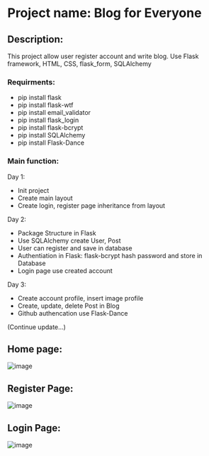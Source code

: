 # Project name: Blog for Everyone
## Description:
This project allow user register account and write blog. Use Flask framework, HTML, CSS, flask_form, SQLAlchemy

### Requirments:
- pip install flask
- pip install flask-wtf
- pip install email_validator
- pip install flask_login
- pip install flask-bcrypt
- pip install SQLAlchemy
- pip install Flask-Dance

### Main function:
Day 1:
- Init project
- Create main layout
- Create login, register page inheritance from layout

Day 2:
- Package Structure in Flask
- Use SQLAlchemy create User, Post 
- User can register and save in database 
- Authentiation in Flask: flask-bcrypt hash password and store in Database
- Login page use created account 

Day 3:
- Create account profile, insert image profile
- Create, update, delete Post in Blog
- Github authencation use Flask-Dance

(Continue update...)

## Home page: 
![image](https://user-images.githubusercontent.com/46947782/132669303-864746ae-7269-4cc6-8e91-15b94f8cb221.png)

## Register Page: 
![image](https://user-images.githubusercontent.com/46947782/132669623-e7debca7-f4bc-465c-bb52-a676d6252b8a.png)

## Login Page: 
![image](https://user-images.githubusercontent.com/46947782/132669700-4fdd8f2f-f6b3-45ef-9ff2-4b49c59d995d.png)





